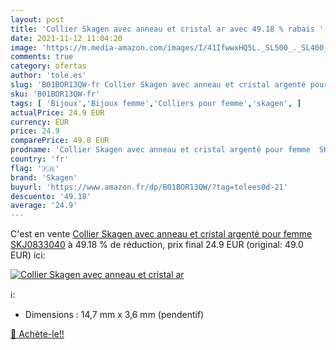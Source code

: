```yaml
---
layout: post
title: 'Collier Skagen avec anneau et cristal ar avec 49.18 % rabais '
date: 2021-11-12 11:04:20
image: 'https://m.media-amazon.com/images/I/41IfwwxHQ5L._SL500_._SL400_.jpg'
comments: true
category: ofertas
author: 'tole.es'
slug: 'B01BOR13QW-fr Collier Skagen avec anneau et cristal argenté pour femme...'
sku: 'B01BOR13QW-fr'
tags: [ 'Bijoux','Bijoux femme','Colliers pour femme','skagen', ]
actualPrice: 24.9 EUR
currency: EUR
price: 24.9
comparePrice: 49.0 EUR
prodname: 'Collier Skagen avec anneau et cristal argenté pour femme  SKJ0833040'
country: 'fr'
flag: '🇫🇷'
brand: 'Skagen'
buyurl: 'https://www.amazon.fr/dp/B01BOR13QW/?tag=tolees0d-21'
descuento: '49.18'
average: '24.9'
---
```


C'est en vente [Collier Skagen avec anneau et cristal argenté pour femme  SKJ0833040](https://www.amazon.fr/dp/B01BOR13QW/?tag=tolees0d-21)  à  49.18 % de réduction, prix final  24.9 EUR (original: 49.0 EUR) ici:

[![Collier Skagen avec anneau et cristal ar](https://m.media-amazon.com/images/I/41IfwwxHQ5L._SL500_._SL400_.jpg)](https://www.amazon.fr/dp/B01BOR13QW/?tag=tolees0d-21)

ℹ️:

- Dimensions : 14,7 mm x 3,6 mm (pendentif)

[🛒 Achète-le!!](https://www.amazon.fr/dp/B01BOR13QW/?tag=tolees0d-21)
